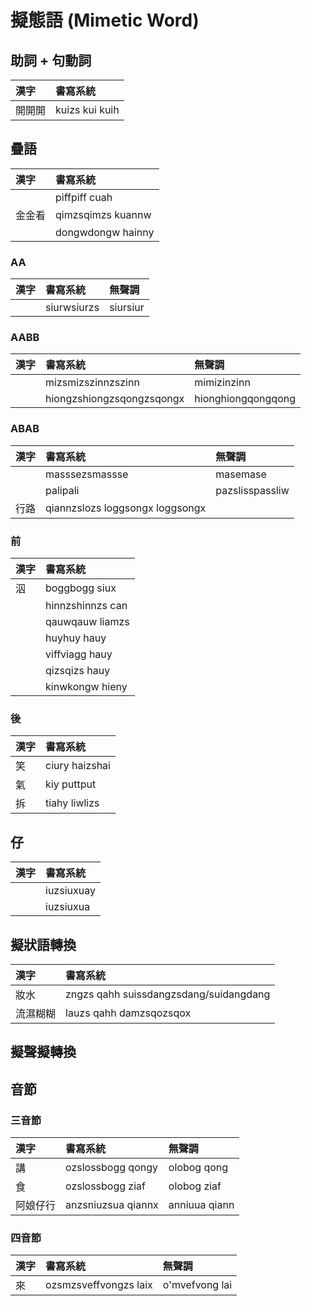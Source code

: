 # 擬態語 (Mimetic Word)

## 助詞 + 句動詞

| 漢字 | 書寫系統 |
| :--- | :--- |
| 開開開 | kuizs kui kuih |

## 疊語

| 漢字 | 書寫系統 |
| :--- | :--- |
| | piffpiff cuah |
| 金金看 | qimzsqimzs kuannw |
| | dongwdongw hainny |

### AA

| 漢字 | 書寫系統 | 無聲調 |
| :--- | :--- | :--- |
| | siurwsiurzs | siursiur |

### AABB

| 漢字 | 書寫系統 | 無聲調 |
| :--- | :--- | :--- |
| | mizsmizszinnzszinn | mimizinzinn |
| | hiongzshiongzsqongzsqongx | hionghiongqongqong |

### ABAB

| 漢字 | 書寫系統 | 無聲調 |
| :--- | :--- | :--- |
| | masssezsmassse | masemase |
| | palipali | pazslisspassliw |
| 行路 | qiannzslozs loggsongx loggsongx |

### 前

| 漢字 | 書寫系統 |
| :--- | :--- |
| 泅 | boggbogg siux |
|| hinnzshinnzs can |
|| qauwqauw liamzs |
|| huyhuy hauy |
|| viffviagg hauy |
|| qizsqizs hauy |
|| kinwkongw hieny |

### 後

| 漢字 | 書寫系統 |
| :--- | :--- |
| 笑 | ciury haizshai |
| 氣 | kiy puttput |
| 拆 | tiahy liwlizs |

## 仔

| 漢字 | 書寫系統 |
| :--- | :--- |
|| iuzsiuxuay |
|| iuzsiuxua |

## 擬狀語轉換

| 漢字 | 書寫系統 |
| :--- | :--- |
| 妝水 | zngzs qahh suissdangzsdang/suidangdang |
| 流濕糊糊 | lauzs qahh damzsqozsqox |

## 擬聲擬轉換

## 音節

### 三音節

| 漢字 | 書寫系統 | 無聲調 |
| :--- | :--- | :--- |
| 講 | ozslossbogg qongy | olobog qong |
| 食 | ozslossbogg ziaf | olobog ziaf |
| 阿娘仔行 | anzsniuzsua qiannx | anniuua qiann |

### 四音節

| 漢字 | 書寫系統 | 無聲調 |
| :--- | :--- | :--- |
| 來 | ozsmzsveffvongzs laix | o'mvefvong lai |
